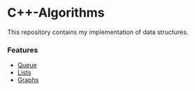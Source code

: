 # C++-Algorithms
This repository contains my implementation of data structures.
### Features
* [Queue](https://github.com/Exceleent/C-Algorithms/tree/master/Queue)
* [Lists](https://github.com/Exceleent/C-Algorithms/tree/master/Lists)
* [Graphs](https://github.com/Exceleent/C-Algorithms/tree/master/Graphs)

